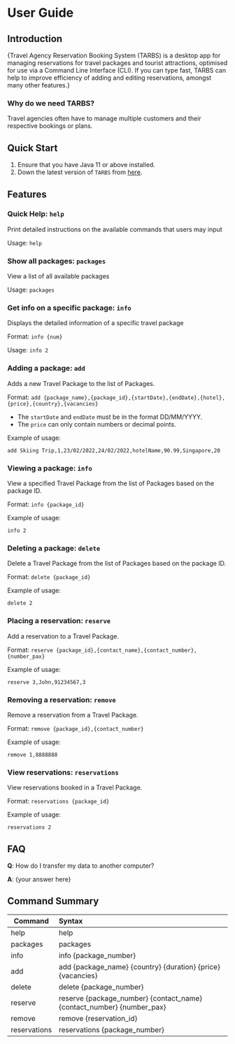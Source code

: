 # User Guide

## Introduction

{Travel Agency Reservation Booking System (TARBS) is a desktop app for managing reservations for travel packages and tourist attractions, optimised for use via a Command Line Interface (CLI). If you can type fast, TARBS can help to improve efficiency of adding and editing reservations, amongst many other features.}


### Why do we need TARBS?
Travel agencies often have to manage multiple customers and their respective bookings or plans.

## Quick Start

1. Ensure that you have Java 11 or above installed.
1. Down the latest version of `TARBS` from [here](https://github.com/AY2122S2-CS2113-F10-3/tp/releases).

## Features 

### Quick Help: `help`
Print detailed instructions on the available commands that users may input

Usage: `help`

### Show all packages: `packages`

View a list of all available packages

Usage: `packages`

### Get info on a specific package: `info`

Displays the detailed information of a specific travel package

Format: `info {num}`

Usage: `info 2`

### Adding a package: `add`
Adds a new Travel Package to the list of Packages.

Format: `add {package_name},{package_id},{startDate},{endDate},{hotel},{price},{country},{vacancies}`

* The `startDate` and `endDate` must be in the format DD/MM/YYYY.
* The `price` can only contain numbers or decimal points.  

Example of usage: 

`add Skiing Trip,1,23/02/2022,24/02/2022,hotelName,90.99,Singapore,20`

### Viewing a package: `info`
View a specified Travel Package from the list of Packages based on the package ID.

Format: `info {package_id}`

Example of usage:

`info 2`

### Deleting a package: `delete`
Delete a Travel Package from the list of Packages based on the package ID.

Format: `delete {package_id}`

Example of usage: 

`delete 2`

### Placing a reservation: `reserve`
Add a reservation to a Travel Package.

Format: `reserve {package_id},{contact_name},{contact_number},{number_pax}`

Example of usage: 

`reserve 3,John,91234567,3`

### Removing a reservation: `remove`
Remove a reservation from a Travel Package.

Format: `remove {package_id},{contact_number}`

Example of usage: 

`remove 1,8888888`

### View reservations: `reservations`
View reservations booked in a Travel Package.

Format: `reservations {package_id}`

Example of usage: 

`reservations 2`

## FAQ

**Q**: How do I transfer my data to another computer? 

**A**: {your answer here}

## Command Summary


| Command | Syntax |
| --- | :---  |
| help | help |
| packages | packages |
| info | info {package_number} |
| add | add {package_name} {country} {duration} {price} {vacancies} |
| delete | delete {package_number} |
| reserve  | reserve {package_number} {contact_name} {contact_number} {number_pax} |
| remove | remove {reservation_id} |
| reservations | reservations {package_number} |




